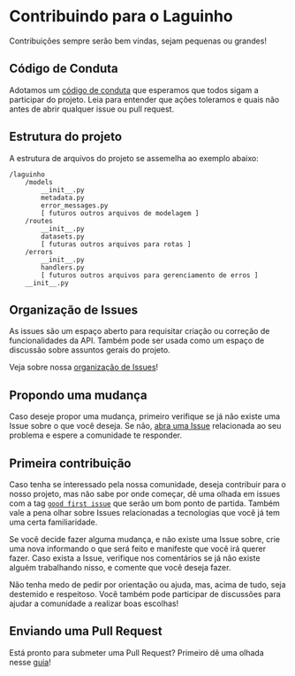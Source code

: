 # Contribuindo para o Laguinho

Contribuições sempre serão bem vindas, sejam pequenas ou grandes!

## Código de Conduta

Adotamos um [código de conduta](./CODE_OF_CONDUCT.md) que esperamos que todos sigam a participar do projeto. Leia para entender que ações toleramos e quais não antes de abrir qualquer issue ou pull request.

## Estrutura do projeto

A estrutura de arquivos do projeto se assemelha ao exemplo abaixo:

```
/laguinho
    /models
        __init__.py
        metadata.py
        error_messages.py
        [ futuros outros arquivos de modelagem ]
    /routes
        __init__.py
        datasets.py
        [ futuras outros arquivos para rotas ]
    /errors
        __init__.py
        handlers.py
        [ futuros outros arquivos para gerenciamento de erros ]
    __init__.py
```

## Organização de Issues

As issues são um espaço aberto para requisitar criação ou correção de funcionalidades da API. Também pode ser usada como um espaço de discussão sobre assuntos gerais do projeto.

Veja sobre nossa [organização de Issues](https://github.com/OpenDevUFCG/laguinho-api/wiki/Organiza%C3%A7%C3%A3o-de-Issues)!

## Propondo uma mudança

Caso deseje propor uma mudança, primeiro verifique se já não existe uma Issue sobre o que você deseja. Se não, [abra uma Issue](https://github.com/OpenDevUFCG/laguinho-api/issues/new) relacionada ao seu problema e espere a comunidade te responder.

## Primeira contribuição

Caso tenha se interessado pela nossa comunidade, deseja contribuir para o nosso projeto, mas não sabe por onde começar, dê uma olhada em issues com a tag [`good first issue`](https://github.com/OpenDevUFCG/laguinho-api/labels/good%20first%20issue) que serão um bom ponto de partida. Também vale a pena olhar sobre Issues relacionadas a tecnologias que você já tem uma certa familiaridade.

Se você decide fazer alguma mudança, e não existe uma Issue sobre, crie uma nova informando o que será feito e manifeste que você irá querer fazer. Caso exista a Issue, verifique nos comentários se já não existe alguém trabalhando nisso, e comente que você deseja fazer.

Não tenha medo de pedir por orientação ou ajuda, mas, acima de tudo, seja destemido e respeitoso. Você também pode participar de discussões para ajudar a comunidade a realizar boas escolhas!

## Enviando uma Pull Request

Está pronto para submeter uma Pull Request? Primeiro dê uma olhada nesse [guia](https://github.com/OpenDevUFCG/laguinho-api/wiki/Submetendo-uma-Pull-Request)!
